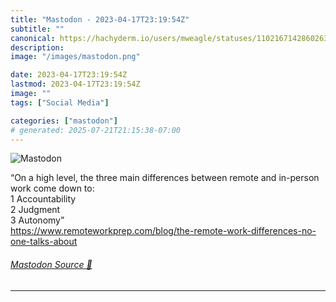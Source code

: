 ```yaml
---
title: "Mastodon - 2023-04-17T23:19:54Z"
subtitle: ""
canonical: https://hachyderm.io/users/mweagle/statuses/110216714286026304
description:
image: "/images/mastodon.png"

date: 2023-04-17T23:19:54Z
lastmod: 2023-04-17T23:19:54Z
image: ""
tags: ["Social Media"]

categories: ["mastodon"]
# generated: 2025-07-21T21:15:38-07:00
---
```

![Mastodon](/images/mastodon.png)

<p>“On a high level, the three main differences between remote and in-person work come down to:<br />	1	Accountability<br />	2	Judgment<br />	3	Autonomy”<br /><a href="https://www.remoteworkprep.com/blog/the-remote-work-differences-no-one-talks-about" target="_blank" rel="nofollow noopener noreferrer" translate="no"><span class="invisible">https://www.</span><span class="ellipsis">remoteworkprep.com/blog/the-re</span><span class="invisible">mote-work-differences-no-one-talks-about</span></a></p>


###### [Mastodon Source 🐘](https://hachyderm.io/@mweagle/110216714286026304)

___
